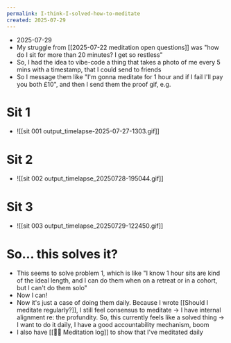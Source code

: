```yaml
---
permalink: I-think-I-solved-how-to-meditate
created: 2025-07-29
---
```

- 2025-07-29
- My struggle from [[2025-07-22 meditation open questions]] was "how do I sit for more than 20 minutes? I get so restless"
- So, I had the idea to vibe-code a thing that takes a photo of me every 5 mins with a timestamp, that I could send to friends
- So I message them like "I'm gonna meditate for 1 hour and if I fail I'll pay you both £10", and then I send them the proof gif, e.g.
# Sit 1
- ![[sit 001 output_timelapse-2025-07-27-1303.gif]]
# Sit 2
- ![[sit 002 output_timelapse_20250728-195044.gif]]
# Sit 3
- ![[sit 003 output_timelapse_20250729-122450.gif]]
# So... this solves it?
- This seems to solve problem 1, which is like "I know 1 hour sits are kind of the ideal length, and I can do them when on a retreat or in a cohort, but I can't do them solo"
- Now I can! 
- Now it's just a case of doing them daily. Because I wrote [[Should I meditate regularly?]], I still feel consensus to meditate → I have internal alignment re: the profundity. So, this currently feels like a solved thing → I want to do it daily, I have a good accountability mechanism, boom
- I also have [[🧘‍♂️ Meditation log]] to show that I've meditated daily